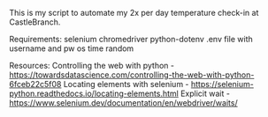 This is my script to automate my 2x per day temperature check-in at CastleBranch.

Requirements:
selenium
chromedriver
python-dotenv
.env file with username and pw
os
time
random

Resources:
Controlling the web with python - https://towardsdatascience.com/controlling-the-web-with-python-6fceb22c5f08
Locating elements with selenium - https://selenium-python.readthedocs.io/locating-elements.html
Explicit wait - https://www.selenium.dev/documentation/en/webdriver/waits/